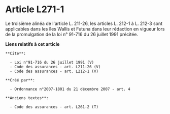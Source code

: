 # Article L271-1

Le troisième alinéa de l'article L. 211-26, les articles L. 212-1 à L. 212-3 sont applicables dans les îles Wallis et Futuna
dans leur rédaction en vigueur lors de la promulgation de la loi n° 91-716 du 26 juillet 1991 précitée.

**Liens relatifs à cet article**

	**Cite**:

	  - Loi n°91-716 du 26 juillet 1991 (V)
	  - Code des assurances - art. L211-26 (V)
	  - Code des assurances - art. L212-1 (V)

	**Créé par**:

	  - Ordonnance n°2007-1801 du 21 décembre 2007 - art. 4

	**Anciens textes**:

	  - Code des assurances - art. L261-2 (T)
